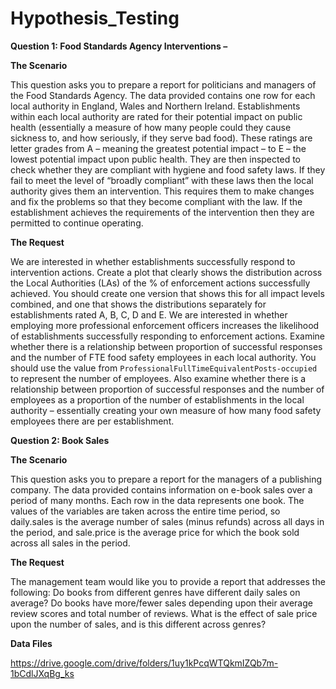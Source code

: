 # Hypothesis_Testing


**Question 1: Food Standards Agency Interventions –**

**The Scenario**


This question asks you to prepare a report for politicians and managers of the Food Standards Agency.
The data provided contains one row for each local authority in England, Wales and Northern Ireland. Establishments within each local authority are rated for their potential impact on public
health (essentially a measure of how many people could they cause sickness to, and how seriously, if they serve bad food). These ratings are letter grades from A – meaning the greatest potential impact – to E – the lowest potential impact upon public health. They are then inspected to check whether they are compliant with hygiene and food safety laws. If they fail to meet the level of “broadly compliant” with these laws then the local authority gives them an intervention. This requires them to make changes and fix the problems so that they become compliant with the law. If the establishment achieves the requirements of the intervention then they are permitted to continue operating.

**The Request**


We are interested in whether establishments successfully respond to intervention actions.
Create a plot that clearly shows the distribution across the Local Authorities (LAs) of the % of enforcement actions successfully achieved. You should create one version that shows this for all impact levels combined, and one that shows the distributions separately for establishments rated A, B, C, D and E.
We are interested in whether employing more professional enforcement officers increases the likelihood of establishments successfully responding to enforcement actions. Examine whether there is a relationship between proportion of successful responses and the number of FTE food safety employees in each local authority. You should use the value from `ProfessionalFullTimeEquivalentPosts-occupied` to represent the number of employees. Also examine whether there is a relationship between proportion of successful responses and the number of employees as a proportion of the number of establishments in the local authority – essentially creating your own measure of how many food safety employees there are per
establishment.



**Question 2: Book Sales**


**The Scenario**



This question asks you to prepare a report for the managers of a publishing company.
The data provided contains information on e-book sales over a period of many months. Each row in the data represents one book. The values of the variables are taken across the entire time period, so daily.sales is the average number of sales (minus refunds) across all days in the period, and sale.price is the average price for which the book sold across all sales in the period.



**The Request**


The management team would like you to provide a report that addresses the following: Do books from different genres have different daily sales on average?
Do books have more/fewer sales depending upon their average review scores and total number of reviews.
What is the effect of sale price upon the number of sales, and is this different across genres?




**Data Files**


https://drive.google.com/drive/folders/1uy1kPcqWTQkmIZQb7m-1bCdlJXqBg_ks



